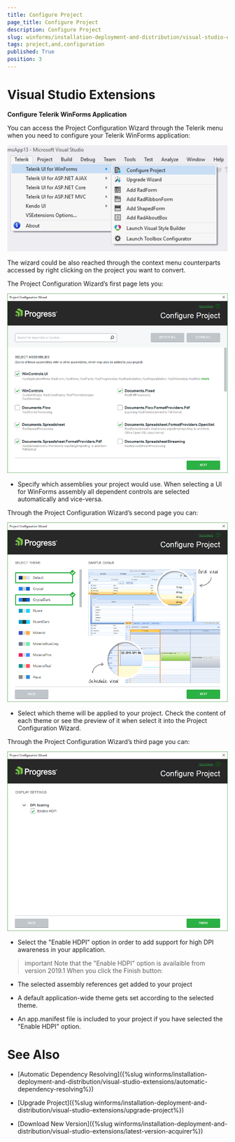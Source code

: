 ```yaml
---
title: Configure Project
page_title: Configure Project
description: Configure Project
slug: winforms/installation-deployment-and-distribution/visual-studio-extensions/configure-project
tags: project,and,configuration
published: True
position: 3
---
```


# Visual Studio Extensions

__Configure Telerik WinForms Application__

You can access the Project Configuration Wizard through the Telerik menu when you need to configure your Telerik WinForms application:

![installation-deployment-and-distribution-vsx-overview 003](images/installation-deployment-and-distribution-vsx-overview003.png)

The wizard could be also reached through the context menu counterparts accessed by right clicking on the project you want to convert.

The Project Configuration Wizard’s first page lets you:

![installation-deployment-and-distribution-vsx-configure-project 001](images/installation-deployment-and-distribution-vsx-configure-project001.png)

* Specify which assemblies your project would use. When selecting a UI for WinForms assembly all dependent controls are selected automatically and vice-versa.

Through the Project Configuration Wizard’s second page you can:

![installation-deployment-and-distribution-vsx-configure-project 002](images/installation-deployment-and-distribution-vsx-configure-project002.png)

* Select which theme will be applied to your project. Check the content of each theme or see the preview of it when select it into the Project Configuration Wizard.

Through the Project Configuration Wizard’s third page you can:

![installation-deployment-and-distribution-vsx-configure-project 003](images/installation-deployment-and-distribution-vsx-configure-project003.png)

* Select the "Enable HDPI" option in order to add support for high DPI awareness in your application.

>important Note that the "Enable HDPI" option is availaible from version 2019.1
When you click the Finish button:

* The selected assembly references get added to your project

* A default application-wide theme gets set according to the selected theme.

* An app.manifest file is included to your project if you have selected the "Enable HDPI" option.

# See Also

 * [Automatic Dependency Resolving]({%slug winforms/installation-deployment-and-distribution/visual-studio-extensions/automatic-dependency-resolving%})

 * [Upgrade Project]({%slug winforms/installation-deployment-and-distribution/visual-studio-extensions/upgrade-project%})

 * [Download New Version]({%slug winforms/installation-deployment-and-distribution/visual-studio-extensions/latest-version-acquirer%})